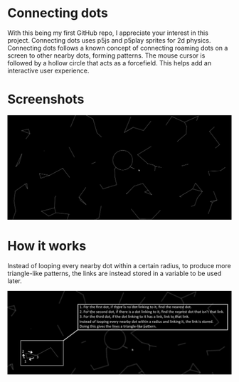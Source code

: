 <h1>Connecting dots</h1>
<p>With this being my first GitHub repo, I appreciate your interest in this project. Connecting dots uses p5js and p5play sprites for 2d physics. Connecting dots follows a known concept of connecting roaming dots on a screen to other nearby dots, forming patterns.
The mouse cursor is followed by a hollow circle that acts as a forcefield. This helps add an interactive user experience.</p>
<h1>Screenshots</h1>
<img src="assets/screenshot.JPG">
<h1>How it works</h1>
<p>Instead of looping every nearby dot within a certain radius, to produce more triangle-like patterns, the links are instead stored in a variable to be used later.</p>
<img src="assets/dot-linking-system.png">
